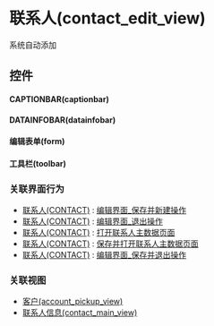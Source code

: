 # 联系人(contact_edit_view)  <!-- {docsify-ignore-all} -->


系统自动添加



## 控件
#### CAPTIONBAR(captionbar)
#### DATAINFOBAR(datainfobar)
#### 编辑表单(form)
#### 工具栏(toolbar)


### 关联界面行为
  * [联系人(CONTACT)](module/crm/contact) : [编辑界面_保存并新建操作](module/crm/contact#界面行为)
  * [联系人(CONTACT)](module/crm/contact) : [编辑界面_退出操作](module/crm/contact#界面行为)
  * [联系人(CONTACT)](module/crm/contact) : [打开联系人主数据页面](module/crm/contact#界面行为)
  * [联系人(CONTACT)](module/crm/contact) : [保存并打开联系人主数据页面](module/crm/contact#界面行为)
  * [联系人(CONTACT)](module/crm/contact) : [编辑界面_保存并退出操作](module/crm/contact#界面行为)

### 关联视图
  * [客户(account_pickup_view)](app/view/account_pickup_view)
  * [联系人信息(contact_main_view)](app/view/contact_main_view)

<script>
 const { createApp } = Vue
  createApp({
    data() {
      return {

      }
    }
  }).use(ElementPlus).mount('#app')
</script>
